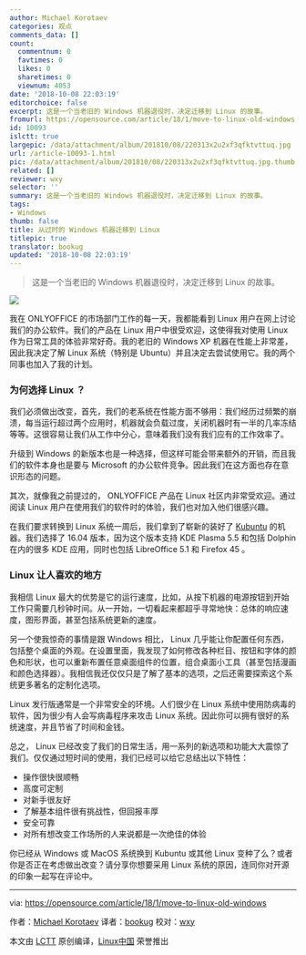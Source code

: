 ```yaml
---
author: Michael Korotaev
categories: 观点
comments_data: []
count:
  commentnum: 0
  favtimes: 0
  likes: 0
  sharetimes: 0
  viewnum: 4053
date: '2018-10-08 22:03:19'
editorchoice: false
excerpt: 这是一个当老旧的 Windows 机器退役时，决定迁移到 Linux 的故事。
fromurl: https://opensource.com/article/18/1/move-to-linux-old-windows
id: 10093
islctt: true
largepic: /data/attachment/album/201810/08/220313x2u2xf3qfktvttuq.jpg
url: /article-10093-1.html
pic: /data/attachment/album/201810/08/220313x2u2xf3qfktvttuq.jpg.thumb.jpg
related: []
reviewer: wxy
selector: ''
summary: 这是一个当老旧的 Windows 机器退役时，决定迁移到 Linux 的故事。
tags:
- Windows
thumb: false
title: 从过时的 Windows 机器迁移到 Linux
titlepic: true
translator: bookug
updated: '2018-10-08 22:03:19'
---
```



> 
> 这是一个当老旧的 Windows 机器退役时，决定迁移到 Linux 的故事。
> 
> 
> 


![](/data/attachment/album/201810/08/220313x2u2xf3qfktvttuq.jpg)


我在 ONLYOFFICE 的市场部门工作的每一天，我都能看到 Linux 用户在网上讨论我们的办公软件。我们的产品在 Linux 用户中很受欢迎，这使得我对使用 Linux 作为日常工具的体验非常好奇。我的老旧的 Windows XP 机器在性能上非常差，因此我决定了解 Linux 系统（特别是 Ubuntu）并且决定去尝试使用它。我的两个同事也加入了我的计划。


### 为何选择 Linux ？


我们必须做出改变，首先，我们的老系统在性能方面不够用：我们经历过频繁的崩溃，每当运行超过两个应用时，机器就会负载过度，关闭机器时有一半的几率冻结等等。这很容易让我们从工作中分心，意味着我们没有我们应有的工作效率了。


升级到 Windows 的新版本也是一种选择，但这样可能会带来额外的开销，而且我们的软件本身也是要与 Microsoft 的办公软件竞争。因此我们在这方面也存在意识形态的问题。


其次，就像我之前提过的， ONLYOFFICE 产品在 Linux 社区内非常受欢迎。通过阅读 Linux 用户在使用我们的软件时的体验，我们也对加入他们很感兴趣。


在我们要求转换到 Linux 系统一周后，我们拿到了崭新的装好了 [Kubuntu](https://kubuntu.org/) 的机器。我们选择了 16.04 版本，因为这个版本支持 KDE Plasma 5.5 和包括 Dolphin 在内的很多 KDE 应用，同时也包括 LibreOffice 5.1 和 Firefox 45 。


### Linux 让人喜欢的地方


我相信 Linux 最大的优势是它的运行速度，比如，从按下机器的电源按钮到开始工作只需要几秒钟时间。从一开始，一切看起来都超乎寻常地快：总体的响应速度，图形界面，甚至包括系统更新的速度。


另一个使我惊奇的事情是跟 Windows 相比， Linux 几乎能让你配置任何东西，包括整个桌面的外观。在设置里面，我发现了如何修改各种栏目、按钮和字体的颜色和形状，也可以重新布置任意桌面组件的位置，组合桌面小工具（甚至包括漫画和颜色选择器）。我相信我还仅仅只是了解了基本的选项，之后还需要探索这个系统更多著名的定制化选项。


Linux 发行版通常是一个非常安全的环境。人们很少在 Linux 系统中使用防病毒的软件，因为很少有人会写病毒程序来攻击 Linux 系统。因此你可以拥有很好的系统速度，并且节省了时间和金钱。


总之， Linux 已经改变了我们的日常生活，用一系列的新选项和功能大大震惊了我们。仅仅通过短时间的使用，我们已经可以给它总结出以下特性：


* 操作很快很顺畅
* 高度可定制
* 对新手很友好
* 了解基本组件很有挑战性，但回报丰厚
* 安全可靠
* 对所有想改变工作场所的人来说都是一次绝佳的体验


你已经从 Windows 或 MacOS 系统换到 Kubuntu 或其他 Linux 变种了么？或者你是否正在考虑做出改变？请分享你想要采用 Linux 系统的原因，连同你对开源的印象一起写在评论中。




---


via: <https://opensource.com/article/18/1/move-to-linux-old-windows>


作者：[Michael Korotaev](https://opensource.com/users/michaelk) 译者：[bookug](https://github.com/bookug) 校对：[wxy](https://github.com/wxy)


本文由 [LCTT](https://github.com/LCTT/TranslateProject) 原创编译，[Linux中国](https://linux.cn/) 荣誉推出
